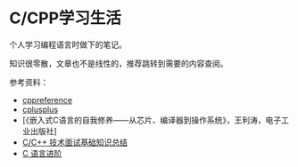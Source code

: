 # C/CPP学习生活

个人学习编程语言时做下的笔记。

知识很零散，文章也不是线性的，推荐跳转到需要的内容查阅。


参考资料：

- [cppreference](https://en.cppreference.com/w/)
- [cplusplus](https://www.cplusplus.com/reference/)
- [《嵌入式C语言的自我修养——从芯片、编译器到操作系统》，王利涛，电子工业出版社]
- [C/C++ 技术面试基础知识总结](https://interview.huihut.com/#/)
- [C 语言进阶](https://wrestle.gitbooks.io/whyilearnc/content/)
